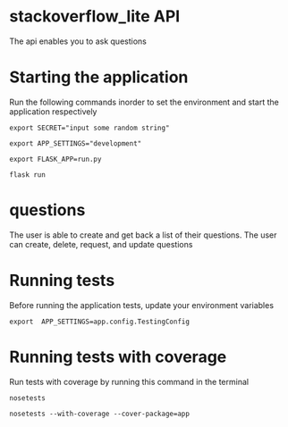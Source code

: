 # stackoverflow_lite API

The api enables you to ask questions




# Starting the application
Run the following commands inorder to set the environment and start the application respectively
```
export SECRET="input some random string"

export APP_SETTINGS="development"

export FLASK_APP=run.py

flask run
```

# questions
The user is  able to create and get back a list of their questions.
The user can create, delete, request, and update questions


# Running tests
Before running the application tests, update your environment variables
```
export  APP_SETTINGS=app.config.TestingConfig

```


# Running tests with coverage
Run tests with coverage by running this command in the terminal
```
nosetests 

nosetests --with-coverage --cover-package=app
```